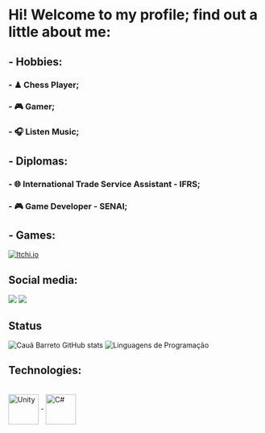 # Hi! Welcome to my profile; find out a little about me:

##    - Hobbies:
###   - ♟ Chess Player;
###   - 🎮 Gamer;
###   - 🎧 Listen Music;

##    - Diplomas:
###   - 🌐 International Trade Service Assistant - IFRS;
###   - 🎮 Game Developer - SENAI;

      
##   - Games:
[![Itchi.io](https://img.shields.io/badge/Itch.io-FA5C5C?style=for-the-badge&logo=itchdotio&logoColor=white)](https://tokjiim.itch.io/)



## Social media: 
<div> 
  <a href="https://www.instagram.com/borned_caua/" target="_blank"><img src="https://img.shields.io/badge/-Instagram-%23E4405F?style=for-the-badge&logo=instagram&logoColor=white" target="_blank"></a>
  <a href = "mailto:cauabarrreto@gmail.com"><img src="https://img.shields.io/badge/-Gmail-%23333?style=for-the-badge&logo=gmail&logoColor=white" target="_blank"></a>
 
  
  
</div>

## Status
![Cauã Barreto GitHub stats](https://github-readme-stats.vercel.app/api?username=Tokjiim&show_icons=true&theme=Gradient)
![Linguagens de Programação](https://github-readme-stats.vercel.app/api/top-langs/?username=Tokjiim&layout=compact&hide_title=true&theme=radical)

## Technologies:
<div style="display: inline_block"><br/>
   <img align="center" alt="Unity" heigth = 60 width = 60 src=  "https://cdn.jsdelivr.net/gh/devicons/devicon/icons/unity/unity-original.svg" />
-
  <img align="center" alt="C#" heigth = 60 width = 60 src= "https://cdn.jsdelivr.net/gh/devicons/devicon/icons/csharp/csharp-original.svg" />
  
</div>
                                     
                                                                                                                                                             
